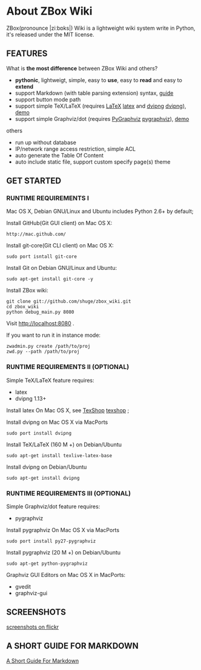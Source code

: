 # About ZBox Wiki

ZBox(pronounce |ziːbɒks|) Wiki is a lightweight wiki system write in Python,  
it's released under the MIT license.

## FEATURES

What is **the most difference** between ZBox Wiki and others?

 * **pythonic**, lightweigt, simple, easy to **use**, easy to **read** and easy to **extend**
 * support Markdown (with table parsing extension) syntax, [guide](markdown-in-zboxwiki)
 * support button mode path
 * support simple TeX/LaTeX (requires [LaTeX] [latex] and [dvipng] [dvipng]), [demo](tex-in-zboxwiki)
 * support simple Graphviz/dot (requires [PyGraphviz] [pygraphviz]), [demo](dot-in-zboxwiki)

others

 * run up without database
 * IP/network range access restriction, simple ACL
 * auto generate the Table Of Content
 * auto include static file, support custom specify page(s) theme


## GET STARTED

### RUNTIME REQUIREMENTS I

Mac OS X, Debian GNU/Linux and Ubuntu includes Python 2.6+ by default;


Install GitHub(Git GUI client) on Mac OS X:

    http://mac.github.com/

Install git-core(Git CLI client) on Mac OS X:

    sudo port isntall git-core


Install Git on Debian GNU/Linux and Ubuntu:

    sudo apt-get install git-core -y


Install ZBox wiki:

    git clone git://github.com/shuge/zbox_wiki.git
    cd zbox_wiki
    python debug_main.py 8080

Visit [http://localhost:8080](http://localhost:8080) .


If you want to run it in instance mode:

    zwadmin.py create /path/to/proj
    zwd.py --path /path/to/proj


### RUNTIME REQUIREMENTS II (OPTIONAL)

Simple TeX/LaTeX feature requires:

 - latex
 - dvipng 1.13+


Install latex On Mac OS X, see [TexShop] [texshop] ;

Install dvipng on Mac OS X via MacPorts

    sudo port install dvipng


Install TeX/LaTeX (160 M +) on Debian/Ubuntu

    sudo apt-get install texlive-latex-base

Install dvipng on Debian/Ubuntu

    sudo apt-get install dvipng


### RUNTIME REQUIREMENTS III (OPTIONAL)

Simple Graphviz/dot feature requires:

 - pygraphviz


Install pygraphviz On Mac OS X via MacPorts

    sudo port install py27-pygraphviz


Install pygraphviz (20 M +) on Debian/Ubuntu

    sudo apt-get python-pygraphviz


Graphviz GUI Editors on Mac OS X in MacPorts:

 * gvedit
 * graphviz-gui



## SCREENSHOTS

[screenshots on flickr](http://www.flickr.com/photos/71317153@N06/6445429383/in/set-72157628256603985/)



## A SHORT GUIDE FOR MARKDOWN


[A Short Guide For Markdown](markdown-in-zboxwiki)





[macports]: http://www.macports.org/install.php

[latex]: http://www.tug.org/texlive
[texlive]: http://www.tug.org/texlive
[texshop]: http://pages.uoregon.edu/koch/texshop

[dvipng]: http://savannah.nongnu.org/projects/dvipng

[pygraphviz]: http://networkx.lanl.gov/pygraphviz
